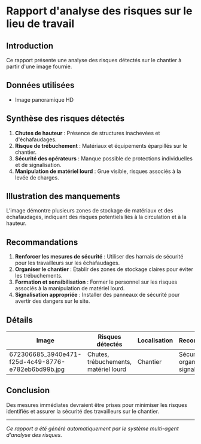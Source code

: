 # Rapport d'analyse des risques sur le lieu de travail

## Introduction
Ce rapport présente une analyse des risques détectés sur le chantier à partir d'une image fournie.

## Données utilisées
- Image panoramique HD

## Synthèse des risques détectés
1. **Chutes de hauteur** : Présence de structures inachevées et d'échafaudages.
2. **Risque de trébuchement** : Matériaux et équipements éparpillés sur le chantier.
3. **Sécurité des opérateurs** : Manque possible de protections individuelles et de signalisation.
4. **Manipulation de matériel lourd** : Grue visible, risques associés à la levée de charges.

## Illustration des manquements
L’image démontre plusieurs zones de stockage de matériaux et des échafaudages, indiquant des risques potentiels liés à la circulation et à la hauteur.

## Recommandations
1. **Renforcer les mesures de sécurité** : Utiliser des harnais de sécurité pour les travailleurs sur les échafaudages.
2. **Organiser le chantier** : Établir des zones de stockage claires pour éviter les trébuchements.
3. **Formation et sensibilisation** : Former le personnel sur les risques associés à la manipulation de matériel lourd.
4. **Signalisation appropriée** : Installer des panneaux de sécurité pour avertir des dangers sur le site.

## Détails
| Image | Risques détectés | Localisation | Recommandations |
|-------|------------------|--------------|-----------------|
| 672306685_3940e471-f25d-4c49-8776-e782eb6bd99b.jpg | Chutes, trébuchements, matériel lourd | Chantier | Sécuriser, organiser, former, signaliser |

## Conclusion
Des mesures immédiates devraient être prises pour minimiser les risques identifiés et assurer la sécurité des travailleurs sur le chantier.

---
*Ce rapport a été généré automatiquement par le système multi-agent d'analyse des risques.*